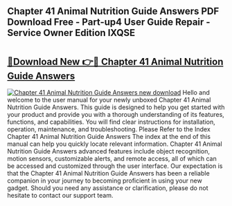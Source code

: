 ## Chapter 41 Animal Nutrition Guide Answers PDF Download Free - Part-up4 User Guide Repair - Service Owner Edition lXQSE

# <h2><a href="http://bc46797.oget.top/?id=Chapter+41+Animal+Nutrition+Guide+Answers">🔗Download New 👉🔴 Chapter 41 Animal Nutrition Guide Answers</a></h2>

[![Chapter 41 Animal Nutrition Guide Answers new download](https://i.imgur.com/5g1atiW.png)](http://bc46797.oget.top/?id=Chapter+41+Animal+Nutrition+Guide+Answers)
Hello and welcome to the user manual for your newly unboxed Chapter 41 Animal Nutrition Guide Answers. This guide is designed to help you get started with your product and provide you with a thorough understanding of its features, functions, and capabilities. You will find clear instructions for installation, operation, maintenance, and troubleshooting. Please Refer to the Index Chapter 41 Animal Nutrition Guide Answers The index at the end of this manual can help you quickly locate relevant information. Chapter 41 Animal Nutrition Guide Answers advanced features include object recognition, motion sensors, customizable alerts, and remote access, all of which can be accessed and customized through the user interface. Our expectation is that the Chapter 41 Animal Nutrition Guide Answers has been a reliable companion in your journey to becoming proficient in using your new gadget. Should you need any assistance or clarification, please do not hesitate to contact our support team.

